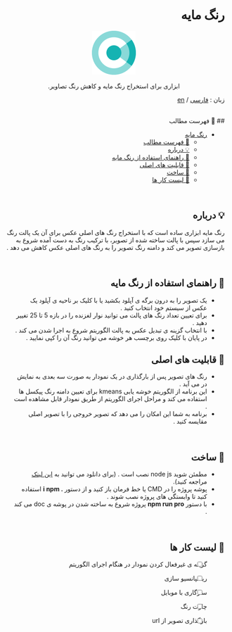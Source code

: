 <div dir="rtl">

# رنگ مایه

<p align="center">
 <img width=100px  src="./src/assets/logo.png" alt="Project logo"></a>
</p>

<p align="center" dir="rtl"> 
ابزاری برای استخراج رنگ مایه و کاهش رنگ تصاویر.
</p>

زبان : [فارسی](/README.FA.MD) / [en](/README.MD)

</br>
## 📝 فهرست مطالب

- [رنگ مایه](#%d8%b1%d9%86%da%af-%d9%85%d8%a7%db%8c%d9%87)
  - [📝 فهرست مطالب](#%f0%9f%93%9d-%d9%81%d9%87%d8%b1%d8%b3%d8%aa-%d9%85%d8%b7%d8%a7%d9%84%d8%a8)
  - [💡 درباره](#%f0%9f%92%a1-%d8%af%d8%b1%d8%a8%d8%a7%d8%b1%d9%87)
  - [🏁 راهنمای استفاده از رنگ مایه](#%f0%9f%8f%81-%d8%b1%d8%a7%d9%87%d9%86%d9%85%d8%a7%db%8c-%d8%a7%d8%b3%d8%aa%d9%81%d8%a7%d8%af%d9%87-%d8%a7%d8%b2-%d8%b1%d9%86%da%af-%d9%85%d8%a7%db%8c%d9%87)
  - [🔑 قابلیت های اصلی](#%f0%9f%94%91-%d9%82%d8%a7%d8%a8%d9%84%db%8c%d8%aa-%d9%87%d8%a7%db%8c-%d8%a7%d8%b5%d9%84%db%8c)
  - [🧱 ساخت](#%f0%9f%a7%b1-%d8%b3%d8%a7%d8%ae%d8%aa)
  - [🎯 لیست کار ها](#%f0%9f%8e%af-%d9%84%db%8c%d8%b3%d8%aa-%da%a9%d8%a7%d8%b1-%d9%87%d8%a7)

</br>

## 💡 درباره
رنگ مایه ابزاری ساده است که با استخراج رنگ های اصلی عکس برای آن یک پالت رنگ می سازد سپس با پالت ساخته شده از تصویر، با ترکیب رنگ به دست آمده شروع به بازسازی تصویر می کند و دامنه رنگ تصویر را به رنگ های اصلی عکس کاهش می دهد .

</br>

## 🏁 راهنمای استفاده از رنگ مایه
<!-- آدرس رنگ مایه -->
- یک تصویر را به درون برگه ی آپلود بکشید یا با کلیک بر ناحیه ی آپلود یک عکس از سیستم خود انتخاب کنید .
- برای تعیین تعداد رنگ های پالت می توانید نوار لغزنده را در بازه 5 تا 25 تغییر دهید .
- با انتخاب گزینه ی تبدیل عکس به پالت الگوریتم شروع به اجرا شدن می کند .
- در پایان با کلیک روی برچسب هر خوشه می توانید رنگ آن را کپی نمایید .

## 🔑 قابلیت های اصلی
- رنگ های تصویر پس از بارگذاری در یک نمودار به صورت سه بعدی به نمایش در می آید .
- این برنامه از الگوریتم خوشه یابی kmeans برای تعیین دامنه رنگ پیکسل ها استفاده می کند و مراحل اجرای الگوریتم از طریق نمودار قابل مشاهده است .
- برنامه به شما این امکان را می دهد که تصویر خروجی را با تصویر اصلی مقایسه کنید .
</br>

## 🧱 ساخت
- مطمئن شوید node js  نصب است . (برای دانلود می توانید به [این لینک](https://nodejs.org/en/) مراجعه کنید).
- پوشه پروژه را در CMD یا خط فرمان باز کنید و از دستور __. i npm__ استفاده کنید تا وابستگی های
پروژه نصب شوند .
-  با دستور __npm run pro__ پروژه شروع به ساخته شدن در پوشه ی doc می کند .

</br>

## 🎯 لیست کار ها
- [ ] گزینه ی غیرفعال کردن نمودار در هنگام اجرای الگوریتم 
- [ ] ریسپانسیو سازی 
- [ ] سازگاری با موبایل
- [ ] چارت رنگ
- [ ] بارگذاری تصویر از url


